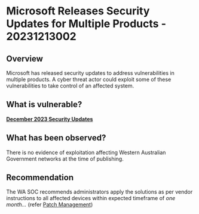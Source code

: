 # Microsoft Releases Security Updates for Multiple Products - 20231213002

## Overview

Microsoft has released security updates to address vulnerabilities in multiple products. A cyber threat actor could exploit some of these vulnerabilities to take control of an affected system.

## What is vulnerable?

[**December 2023 Security Updates**](https://msrc.microsoft.com/update-guide/releaseNote/2023-Dec)

## What has been observed?

There is no evidence of exploitation affecting Western Australian Government networks at the time of publishing.

## Recommendation

The WA SOC recommends administrators apply the solutions as per vendor instructions to all affected devices within expected timeframe of *one month...* (refer [Patch Management](../guidelines/patch-management.md))
